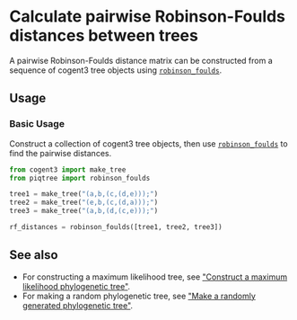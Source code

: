 # Calculate pairwise Robinson-Foulds distances between trees

A pairwise Robinson-Foulds distance matrix can be constructed from a sequence of cogent3 tree objects using [`robinson_foulds`](../api/tree_distance/robinson_foulds.md).

## Usage

### Basic Usage

Construct a collection of cogent3 tree objects, then use [`robinson_foulds`](../api/tree_distance/robinson_foulds.md) to find the pairwise distances.

```python
from cogent3 import make_tree
from piqtree import robinson_foulds

tree1 = make_tree("(a,b,(c,(d,e)));")
tree2 = make_tree("(e,b,(c,(d,a)));")
tree3 = make_tree("(a,b,(d,(c,e)));")

rf_distances = robinson_foulds([tree1, tree2, tree3])
```

## See also

- For constructing a maximum likelihood tree, see ["Construct a maximum likelihood phylogenetic tree"](construct_ml_tree.md).
- For making a random phylogenetic tree, see ["Make a randomly generated phylogenetic tree"](make_random_tree.md).
